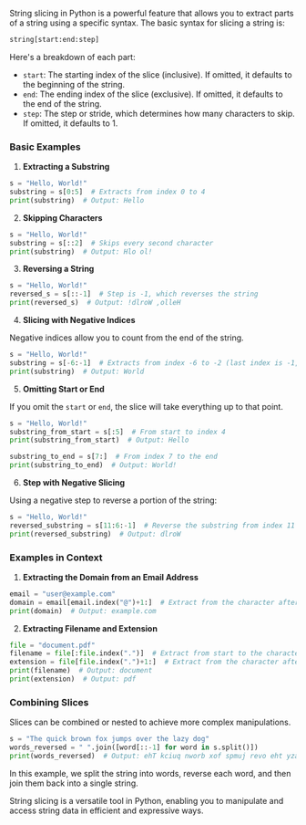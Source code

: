 String slicing in Python is a powerful feature that allows you to extract parts of a string using a specific syntax. The basic syntax for slicing a string is:

```python
string[start:end:step]
```

Here's a breakdown of each part:
- `start`: The starting index of the slice (inclusive). If omitted, it defaults to the beginning of the string.
- `end`: The ending index of the slice (exclusive). If omitted, it defaults to the end of the string.
- `step`: The step or stride, which determines how many characters to skip. If omitted, it defaults to 1.

### Basic Examples

1. **Extracting a Substring**

```python
s = "Hello, World!"
substring = s[0:5]  # Extracts from index 0 to 4
print(substring)  # Output: Hello
```

2. **Skipping Characters**

```python
s = "Hello, World!"
substring = s[::2]  # Skips every second character
print(substring)  # Output: Hlo ol!
```

3. **Reversing a String**

```python
s = "Hello, World!"
reversed_s = s[::-1]  # Step is -1, which reverses the string
print(reversed_s)  # Output: !dlroW ,olleH
```

4. **Slicing with Negative Indices**

Negative indices allow you to count from the end of the string.

```python
s = "Hello, World!"
substring = s[-6:-1]  # Extracts from index -6 to -2 (last index is -1, but exclusive)
print(substring)  # Output: World
```

5. **Omitting Start or End**

If you omit the `start` or `end`, the slice will take everything up to that point.

```python
s = "Hello, World!"
substring_from_start = s[:5]  # From start to index 4
print(substring_from_start)  # Output: Hello

substring_to_end = s[7:]  # From index 7 to the end
print(substring_to_end)  # Output: World!
```

6. **Step with Negative Slicing**

Using a negative step to reverse a portion of the string:

```python
s = "Hello, World!"
reversed_substring = s[11:6:-1]  # Reverse the substring from index 11 to 7
print(reversed_substring)  # Output: dlroW
```

### Examples in Context

1. **Extracting the Domain from an Email Address**

```python
email = "user@example.com"
domain = email[email.index("@")+1:]  # Extract from the character after '@' to the end
print(domain)  # Output: example.com
```

2. **Extracting Filename and Extension**

```python
file = "document.pdf"
filename = file[:file.index(".")]  # Extract from start to the character before '.'
extension = file[file.index(".")+1:]  # Extract from the character after '.' to the end
print(filename)  # Output: document
print(extension)  # Output: pdf
```

### Combining Slices

Slices can be combined or nested to achieve more complex manipulations.

```python
s = "The quick brown fox jumps over the lazy dog"
words_reversed = " ".join([word[::-1] for word in s.split()])
print(words_reversed)  # Output: ehT kciuq nworb xof spmuj revo eht yzal god
```

In this example, we split the string into words, reverse each word, and then join them back into a single string.

String slicing is a versatile tool in Python, enabling you to manipulate and access string data in efficient and expressive ways.